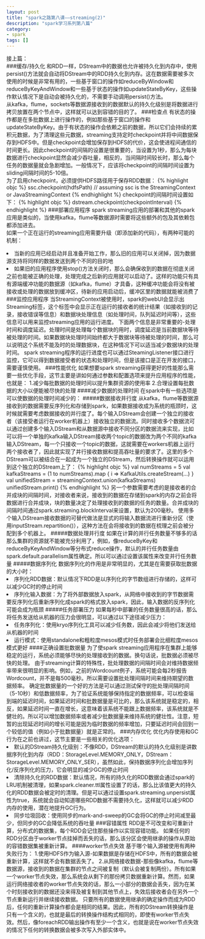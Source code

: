 ```yaml
---
layout: post
title: "spark之路第八课——streaming(2)"
description: "spark学习系列第八篇"
category: 
- spark
tags: []
---
```



接上篇：  
###缓存/持久化
和RDD一样，DStream中的数据也允许被持久化到内存中，使用persist()方法就会自动将DStream中的RDD持久化到内存。这在数据需要被多次使用的时候是非常有用的，一些基于窗口的操作如reduceByWindow和reduceByKeyAndWindow和一些基于状态的操作如updateStateByKey，这些操作默认情况下是自动会被持久化的，不需要手动调用persist()方法。  
从kafka，flume，sockets等数据源接收到的数据默认的持久化级别是将数据进行拷贝放置在两个节点中，这样就可以达到容错的目的了。
###检查点
有状态的操作都是在多批数据上进行操作的，例如那些基于窗口的操作和updateStateByKey。由于有状态的操作会依赖之前的数据，所以它们会持续的累积元数据，为了清理这些元数据，streaming支持定时checkpoint并将中间数据保存到HDFS中。但是checkpoint会增加保存到HDFS的代价，这会使进程间通信的时间更长。因此checkpoint的间隔的设置是很重要的，当设置为1秒，那么为每块数据进行checkpoint显然会减少吞吐量，相反的，当间隔时间较长时，那么每个任务的数据量就会急剧增加。一般情况下，应该将checkpoint的间隔时间设置为sliding间隔时间的5-10倍。  
为了启用checkpoint，必须提供HDFS路径用于保存RDD数据：
{% highlight objc %}
ssc.checkpoint(hdfsPath) // assuming ssc is the StreamingContext or JavaStreamingContext
{% endhighlight %}
checkpoint的间隔时间设置如下：
{% highlight objc %}
dstream.checkpoint(checkpointInterval)
{% endhighlight %}
###部署应用程序
spark streaming应用的部署和其他的spark应用是类似的，当使用kafka，flume等数据源时需要将这些额外的包及其依赖包都添加进去。  
如果一个正在运行的streaming应用需要升级（即添加新的代码），有两种可能的机制：
<li>当新的应用已经启动并且准备开始工作，那么旧的应用可以关闭掉，因为数据源支持将同样的数据发送到两个不同的目的地
<li>如果旧的应用程序使用stop()方法关闭时，那么会确保收到的数据在彻底关闭之前也能被正确的处理，处理完成之后新的应用就可以启动了。这样的功能只有具有源端缓冲功能的数据源（如kafka，flume）才具备，这种缓冲功能会将没有被接收或处理的数据放到缓冲区，待新的应用启动后，缓冲区里的数据就能被消费了
###监控应用程序
当StreamingContext被使用时，spark的webUI会显示出Streaming标签，这个标签中会显示正在运行的接收者的统计结果（如接收到的记录，接收错误等信息）和数据块处理信息（如处理时间，队列延迟时间等），这些信息可以用来监控streaming应用的运行进度。  
下面两个信息是非常重要的-处理时间和调度延迟。处理时间是处理每个数据块的用时，调度延迟是当前数据块等待被处理的时间。如果数据块处理时间始终都大于数据块等待被处理的时间，那么可以说明这个系统不能及时的处理数据块，在这种情况下可以适当减少数据块的处理时间。  
spark streaming程序的运行进度也可以通过SteamingListener接口进行监控，它可以得到数据接受者的状态和处理时间，但是该接口是正在开发的接口，需要谨慎使用。
###性能优化
如果想要spark streaming获得更好的性能那么需要一些优化手段，这节主要是讲如何通过参数和配置选项来提升应用程序的性能，也就是：  
1.减少每批数据的处理时间以提升集群资源的使用率  
2.合理设置每批数据的大小以便能被尽快的处理
####减少数据的处理时间
在spark中有一些选项是可以使数据的处理时间减少的：
#####数据接收并行度
从kafka，flume等数据源接收到的数据需要反序列化和存储到spark，如果数据接收成为系统的瓶颈时，这时候就需要考虑数据接收的并行度了。每个输入DStream会创建一个独立的接收者（该接受者运行在worker机器上）接收独立的数据流。同时接收多个数据流可以通过创建多个输入DStream和从数据源中接收不同分区的数据流来实现，比如可以将一个单独的kafka输入DStream接收两个topic的数据改为两个不同的kafka输入DStream，每一个只接收一个topic的数据，这就需要在workers机器上运行两个接收者了，因此就实现了并行接收数据和提高吞吐量的要求了。这里的多个DStream可以被结合在一起成为一个独立的DStream，然后转换操作就可以运用到这个独立的DStream上了：
{% highlight objc %}
val numStreams = 5
val kafkaStreams = (1 to numStreams).map { i => KafkaUtils.createStream(...) }
val unifiedStream = streamingContext.union(kafkaStreams)
unifiedStream.print()
{% endhighlight %}
另一个参数需要考虑的是接收者的合并成块的间隔时间，对接收者来说，接收到的数据在存储到spark的内存之前会将数据进行合并成块，块的数量决定了处理接收到的数据的任务的数量。合并成块的间隔时间通过spark.streaming.blockInterval来设置，默认为200毫秒。  
使用多个输入DStream接收数据的可替代做法是显式的将输入数据流进行重新分区（使用inputStream.repartition(<number of partitions>)），这种方法在会将接收到的数据在梳理之前会被分配到多个机器上。
#####数据处理并行度
如果在计算的并行任务数量不够多的话那么集群的资源就不能被充分利用了，例如，像reduceByKey和reduceByKeyAndWindow等分布式reduce操作，默认的并行任务数量由spark.default.parallelism属性确定。所以可以通过设置该属性来改变并行任务数量
#####数据序列化
数据序列化的作用是非常明显的，尤其是在需要获取批数据的大小时：
<li>序列化RDD数据：默认情况下RDD是以序列化的字节数组进行存储的，这样可以减少GC时的停止时间
<li>序列化输入数据：为了将外部数据放入spark，从网络中接收到的字节数据需要反序列化后重新序列化成spark的格式放入spark，因此，输入数据的反序列化可能会成为瓶颈
#####任务部署压力
如果每秒中部署的任务数量很高的话，那么将任务发送给从机器的压力会很明显，可以通过以下途径减少压力：
<li>任务序列化：使用kryo序列化工具可以减少任务数，因此会减少将他们发送给从机器的时间
<li>运行模式：使用standalone和粗粒度mesos模式时任务部署会比细粒度mesos模式更好
####正确设置批数据量
为了使spark streaming应用程序在集群上能够稳定的运行，系统必须能够尽快的处理接收到的数据。换句话说，批数据必须被尽快的处理。  
由于streaming计算的特殊性，批处理数据的间隔时间会对维持数据频率带来很明显的影响。例如，之前的Wordcount例子，系统可能会每2秒报告Wordcount，并不是每500毫秒。所以需要设置批处理间隔时间来维持期望的数据频率。  
确定批数据量的一个好的方法是可以通过测试保守的批处理间隔时间（5-10秒）和低数据频率，为了验证系统能够保持指定的数据频率，可以检查端到端的延迟时间，如果延迟时间和批数据量是可比的，那么该系统就是稳定的，相反，如果延迟时间一直在增长，这意味着该系统不能跟上数据频率，该系统就是不健壮的。所以可以增加数据频率或者减少批数据量来维持系统的健壮性。注意，短暂的出现延迟时间的增长可能是因为临时数据的频率增加，只要延迟时间会回到一个较低的值（例如小于批数据量）就是正常的。
###内存优化
优化内存使用和GC行为在之前也讲过，这节主要是一些相关的优化选项：
<li>默认的DStream持久化级别：不像RDD，DStream的默认的持久化级别是讲数据序列化到内存（RDD：StorageLevel.MEMORY_ONLY，DStream：StorageLevel.MEMORY_ONLY_SER），虽然如此，保持数据序列化会增加序列化/反序列化的压力，它会明显的减少GC的停止时间
<li>清除持久化的RDD数据：默认情况，所有的持久化的RDD数据会通过spark的LRU机制被清理，如果spark.cleaner.ttl属性设置了的话，那么比该值更大的持久化的RDD数据会被定时的清理。但是可以通过设置spark.streaming.unpersist属性为true，系统就会自动知道哪些RDD数据不需要持久化，这样就可以减少RDD内存的使用，潜在地提升GC行为。
<li>同步垃圾回收：使用同步的mark-and-sweep的GC会将GC的停止时间减至最少，但同步的GC会降低系统的吞吐量
###容错属性
RDD是不可改变和可重新计算，分布式的数据集，每个RDD会记住那些操作以实现容错功能。  
如果任何的RDD分区由于worker节点挂掉而丢失的话，那么该分区会使用继承的操作从原始的容错数据集被重新计算。  
####worker节点失效
基于哪个输入源被使用有两种失败行为：  
1.使用HDFS作为输入源-如果数据是存储在HDFS中，所有的数据会被重新计算，这样就不会有数据丢失了。  
2.从网络接收数据-那些像kafka，flume等数据源，接收到的数据在集群的节点之间被复制（默认会被复制两份）。所有如果一个worker节点失效，那么系统会从剩下的那份拷贝数据重新计算。然而，如果运行网络接收者的worker节点失效的话，那么一小部分的数据会丢失，因为在某个时刻接收到的数据还没来得及被复制到其他节点上，失效后接收者会在另外一个节点重新运行并继续接收数据。  
只要所有的数据使用继承的确定操作而成为RDD后，任何的重新计算操作都会是相同的结果。因此，所有的DStream转换操作是只有一个含义的，也就是最后的转换操作结构式相同的，即使有worker节点失效。然后，像foreachRDD输出操作有至少一个含义，也就是说在worker节点失效的情况下任何的转换数据会被多次写入外部实体中。